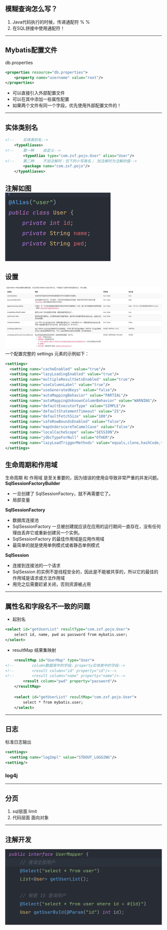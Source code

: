 
## 模糊查询怎么写？
1. Java代码执行的时候，传递通配符 %   %
2. 在SQL拼接中使用通配符！

---
## Mybatis配置文件<br>
db.properties  
```xml
<properties resource="db.properties">
    <property name="username" value="root"/>
</properties>
```
- 可以直接引入外部配置文件
- 可以在其中添加一些属性配置
- 如果两个文件有同一个字段，优先使用外部配置文件的！
---
## 实体类别名
```xml
<!--    实体类别名-->
    <typeAliases>
<!--    第一种    自定义-->
        <typeAlias type="com.zxf.pojo.User" alias="User"/>
<!--    第二种    不加注解时：包下的小写类名； 加注解时为注解的值-->
        <package name="com.zxf.pojo"/>
    </typeAliases>
```

注解如图  
![img.png](img.png)
---
## 设置
![img_1.png](img_1.png)  
一个配置完整的 settings 元素的示例如下：
```xml
<settings>
  <setting name="cacheEnabled" value="true"/>
  <setting name="lazyLoadingEnabled" value="true"/>
  <setting name="multipleResultSetsEnabled" value="true"/>
  <setting name="useColumnLabel" value="true"/>
  <setting name="useGeneratedKeys" value="false"/>
  <setting name="autoMappingBehavior" value="PARTIAL"/>
  <setting name="autoMappingUnknownColumnBehavior" value="WARNING"/>
  <setting name="defaultExecutorType" value="SIMPLE"/>
  <setting name="defaultStatementTimeout" value="25"/>
  <setting name="defaultFetchSize" value="100"/>
  <setting name="safeRowBoundsEnabled" value="false"/>
  <setting name="mapUnderscoreToCamelCase" value="false"/>
  <setting name="localCacheScope" value="SESSION"/>
  <setting name="jdbcTypeForNull" value="OTHER"/>
  <setting name="lazyLoadTriggerMethods" value="equals,clone,hashCode,toString"/>
</settings>
```
## 生命周期和作用域
生命周期 和 作用域 是至关重要的，因为错误的使用会导致非常严重的并发问题。  
**SqlSessionFactoryBuilder**  
- 一旦创建了 SqlSessionFactory，就不再需要它了。
- 局部变量  

**SqlSessionFactory**
- 数据库连接池
- SqlSessionFactory 一旦被创建就应该在应用的运行期间一直存在，没有任何理由丢弃它或重新创建另一个实例。
-  SqlSessionFactory 的最佳作用域是应用作用域
- 最简单的就是使用单例模式或者静态单例模式

**SqlSession**  
- 连接到连接池的一个请求
- SqlSession 的实例不是线程安全的，因此是不能被共享的，所以它的最佳的作用域是请求或方法作用域
- 用完之后需要赶紧关闭，否则资源被占用

---
## 属性名和字段名不一致的问题
- 起别名  
```xml
<select id="getUserList" resultType="com.zxf.pojo.User">
    select id, name, pwd as password from mybatis.user;
</select>
```
- resultMap 结果集映射
```xml
    <resultMap id="UserMap" type="User">
<!--        column数据库中的字段，property实体类中的字段-->
<!--        <result column="id" property="id"/>-->
<!--        <result column="name" property="name"/>-->
        <result column="pwd" property="password"/>
    </resultMap>
    
    <select id="getUserList" resultMap="com.zxf.pojo.User">
        select * from mybatis.user;
    </select>
```
---
## 日志
标准日志输出
```xml
<settings>
  <setting name="logImpl" value="STDOUT_LOGGING"/>
<setting/>
```
### log4j

---
## 分页
1. sql层面  limit
2. 代码层面  面向对象

---
## 注解开发
![img_2.png](img_2.png)


